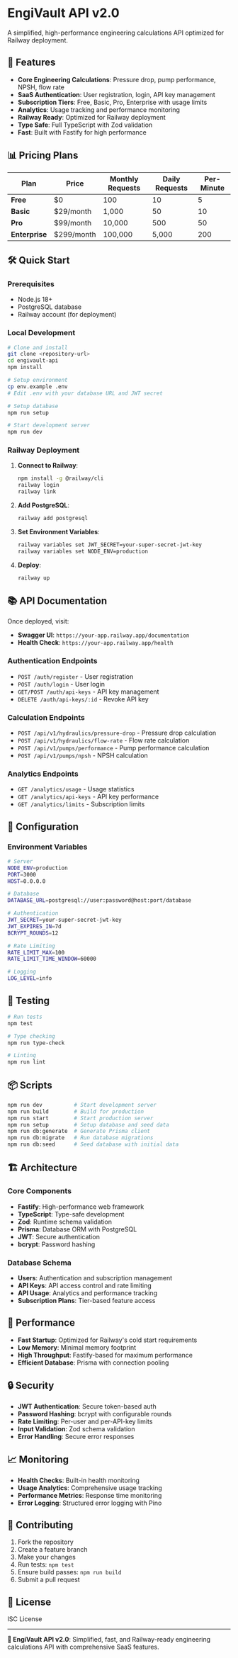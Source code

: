 # EngiVault API v2.0

A simplified, high-performance engineering calculations API optimized for Railway deployment.

## 🚀 Features

- **Core Engineering Calculations**: Pressure drop, pump performance, NPSH, flow rate
- **SaaS Authentication**: User registration, login, API key management
- **Subscription Tiers**: Free, Basic, Pro, Enterprise with usage limits
- **Analytics**: Usage tracking and performance monitoring
- **Railway Ready**: Optimized for Railway deployment
- **Type Safe**: Full TypeScript with Zod validation
- **Fast**: Built with Fastify for high performance

## 📊 Pricing Plans

| Plan | Price | Monthly Requests | Daily Requests | Per-Minute |
|------|-------|------------------|----------------|------------|
| **Free** | $0 | 100 | 10 | 5 |
| **Basic** | $29/month | 1,000 | 50 | 10 |
| **Pro** | $99/month | 10,000 | 500 | 50 |
| **Enterprise** | $299/month | 100,000 | 5,000 | 200 |

## 🛠️ Quick Start

### Prerequisites
- Node.js 18+
- PostgreSQL database
- Railway account (for deployment)

### Local Development

```bash
# Clone and install
git clone <repository-url>
cd engivault-api
npm install

# Setup environment
cp env.example .env
# Edit .env with your database URL and JWT secret

# Setup database
npm run setup

# Start development server
npm run dev
```

### Railway Deployment

1. **Connect to Railway**:
   ```bash
   npm install -g @railway/cli
   railway login
   railway link
   ```

2. **Add PostgreSQL**:
   ```bash
   railway add postgresql
   ```

3. **Set Environment Variables**:
   ```bash
   railway variables set JWT_SECRET=your-super-secret-jwt-key
   railway variables set NODE_ENV=production
   ```

4. **Deploy**:
   ```bash
   railway up
   ```

## 📚 API Documentation

Once deployed, visit:
- **Swagger UI**: `https://your-app.railway.app/documentation`
- **Health Check**: `https://your-app.railway.app/health`

### Authentication Endpoints
- `POST /auth/register` - User registration
- `POST /auth/login` - User login
- `GET/POST /auth/api-keys` - API key management
- `DELETE /auth/api-keys/:id` - Revoke API key

### Calculation Endpoints
- `POST /api/v1/hydraulics/pressure-drop` - Pressure drop calculation
- `POST /api/v1/hydraulics/flow-rate` - Flow rate calculation
- `POST /api/v1/pumps/performance` - Pump performance calculation
- `POST /api/v1/pumps/npsh` - NPSH calculation

### Analytics Endpoints
- `GET /analytics/usage` - Usage statistics
- `GET /analytics/api-keys` - API key performance
- `GET /analytics/limits` - Subscription limits

## 🔧 Configuration

### Environment Variables

```bash
# Server
NODE_ENV=production
PORT=3000
HOST=0.0.0.0

# Database
DATABASE_URL=postgresql://user:password@host:port/database

# Authentication
JWT_SECRET=your-super-secret-jwt-key
JWT_EXPIRES_IN=7d
BCRYPT_ROUNDS=12

# Rate Limiting
RATE_LIMIT_MAX=100
RATE_LIMIT_TIME_WINDOW=60000

# Logging
LOG_LEVEL=info
```

## 🧪 Testing

```bash
# Run tests
npm test

# Type checking
npm run type-check

# Linting
npm run lint
```

## 📦 Scripts

```bash
npm run dev          # Start development server
npm run build        # Build for production
npm run start        # Start production server
npm run setup        # Setup database and seed data
npm run db:generate  # Generate Prisma client
npm run db:migrate   # Run database migrations
npm run db:seed      # Seed database with initial data
```

## 🏗️ Architecture

### Core Components
- **Fastify**: High-performance web framework
- **TypeScript**: Type-safe development
- **Zod**: Runtime schema validation
- **Prisma**: Database ORM with PostgreSQL
- **JWT**: Secure authentication
- **bcrypt**: Password hashing

### Database Schema
- **Users**: Authentication and subscription management
- **API Keys**: API access control and rate limiting
- **API Usage**: Analytics and performance tracking
- **Subscription Plans**: Tier-based feature access

## 🚀 Performance

- **Fast Startup**: Optimized for Railway's cold start requirements
- **Low Memory**: Minimal memory footprint
- **High Throughput**: Fastify-based for maximum performance
- **Efficient Database**: Prisma with connection pooling

## 🔒 Security

- **JWT Authentication**: Secure token-based auth
- **Password Hashing**: bcrypt with configurable rounds
- **Rate Limiting**: Per-user and per-API-key limits
- **Input Validation**: Zod schema validation
- **Error Handling**: Secure error responses

## 📈 Monitoring

- **Health Checks**: Built-in health monitoring
- **Usage Analytics**: Comprehensive usage tracking
- **Performance Metrics**: Response time monitoring
- **Error Logging**: Structured error logging with Pino

## 🤝 Contributing

1. Fork the repository
2. Create a feature branch
3. Make your changes
4. Run tests: `npm test`
5. Ensure build passes: `npm run build`
6. Submit a pull request

## 📄 License

ISC License

---

**🎉 EngiVault API v2.0**: Simplified, fast, and Railway-ready engineering calculations API with comprehensive SaaS features.